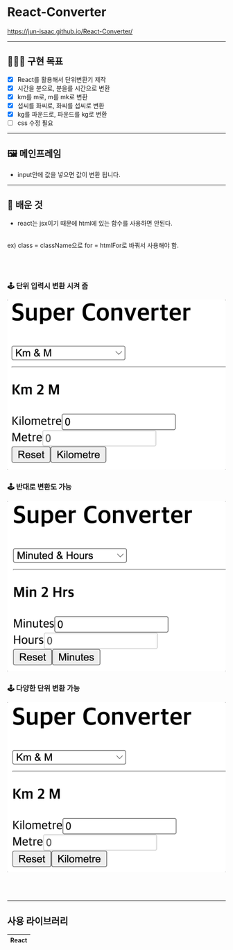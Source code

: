 # React-Converter
https://jun-isaac.github.io/React-Converter/

-----------------
## 🧑🏻‍💻 구현 목표

- [x] React를 활용해서 단위변환기 제작
- [x] 시간을 분으로, 분을를 시간으로 변환
- [x] km를 m로, m를 mk로 변환
- [x] 섭씨를 화씨로, 화씨를 섭씨로 변환
- [x] kg를 파운드로, 파운드를 kg로 변환
- [ ] css 수정 필요

-----------------
## 🖼 메인프레임

* input안에 값을 넣으면 값이 변환 됩니다.

------------------
## 📕 배운 것

* react는 jsx이기 때문에 html에 있는 함수를 사용하면 안된다.
<br>
ex) class = className으로 for = htmlFor로 바꿔서 사용해야 함.

<br><br>

### 🕹 단위 입력시 변환 시켜 줌
<img src="./convert.gif" width="850">



<br>

### 🕹 반대로 변환도 가능
<img src="./unit.gif" width="850">

<br>

### 🕹 다양한 단위 변환 가능
<img src="./select.gif" width="850">


<br><br>

----

## 사용 라이브러리
|React|
|---|